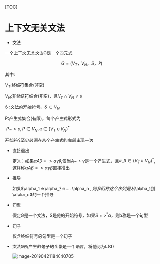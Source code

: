 [TOC]



# 上下文无关文法

* 文法

一个上下文无关文法G是一个四元式

$$G=(V_T，V_N，S，P)$$

其中:

$V_T$:终结符集合(非空)

$V_N$:非终结符结合(非空)，且$V_T \cap V_N \neq \varnothing$

S :文法的开始符号，$S \in V_N$

P:产生式集合(有限)，每个产生式形式为

​	$P -> \alpha , P \in V_N, \alpha \in (V_T \cup V_N)^*$

开始符S至少必须在某个产生式的左部出现一次



* 直接退出

  定义：如果$\alpha A \beta => \alpha \gamma \beta$,仅当$A->\gamma$是一个产生式，且$\alpha, \beta \in (V_T \cup V_N)^*$,这样称$\alpha A \beta => \alpha \gamma \beta$直接推出



* 推导

  如果$\alpha_1 =>\alpha_2=>…. \alpha_n $,则我们称这个序列是从$\alpha_1到\alpha_n$的一个推导

* 句型

  假定G是一个文法，S是他的开始符号，如果$S=>^*\alpha$，则$\alpha$称是一个句型

* 句子

  仅含终结符号的句型是一个句子

* 文法G所产生的句子的全体是一个语言，将他记为L(G)

  ![image-20190421184040705](/Users/chenyansong/Documents/note/images/compileStud/62.png)




